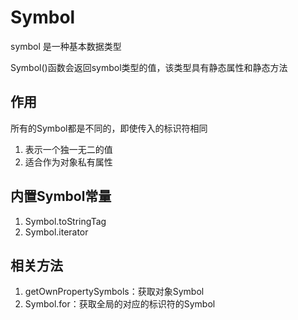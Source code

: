 # Symbol

symbol 是一种基本数据类型

Symbol()函数会返回symbol类型的值，该类型具有静态属性和静态方法

## 作用

所有的Symbol都是不同的，即使传入的标识符相同

1. 表示一个独一无二的值
2. 适合作为对象私有属性

## 内置Symbol常量

1. Symbol.toStringTag
2. Symbol.iterator

## 相关方法

1. getOwnPropertySymbols：获取对象Symbol
2. Symbol.for：获取全局的对应的标识符的Symbol
